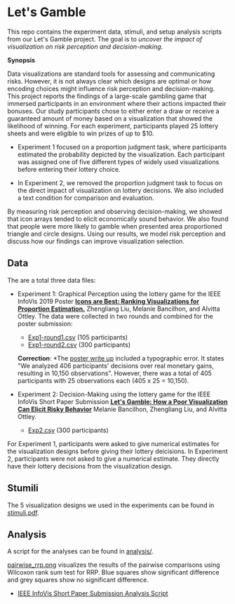 # Let's Gamble

This repo contains the experiment data, stimuli, and setup analysis scripts from our Let's Gamble project. The goal is to *uncover the impact of visualization on risk perception and decision-making*.

**Synopsis**

Data visualizations are standard tools for assessing and communicating risks. However, it is not always clear which designs are optimal or how encoding choices might influence risk perception and decision-making. This project reports the findings of a large-scale gambling game that immersed participants in an environment where their actions impacted their bonuses. Our study participants chose to either enter a draw or receive a guaranteed amount of money based on a visualization that showed the likelihood of winning. For each experiment, participants played 25 lottery sheets and were eligible to win prizes of up to \$10. 
* Experiment 1 focused on a proportion judgment task, where participants estimated the probability depicted by the visualization. Each participant was assigned one of five different types of widely used visualizations before entering their lottery choice. 

* In Experiment 2, we removed the proportion judgment task to focus on the direct impact of visualization on lottery decisions. We also included a text condition for comparison and evaluation.

By measuring risk perception and observing decision-making, we showed that icon arrays tended to elicit economically sound behavior. We also found that people were more likely to gamble when presented area proportioned triangle and circle designs. Using our results, we model risk perception and discuss how our findings can improve visualization selection.


## Data
The are a total three data files:
* Experiment 1: Graphical Perception using the lottery game for the IEEE InfoVis 2019 Poster [**Icons are Best: Ranking  Visualizations for Proportion  Estimation.**](https://github.com/washuvis/letsgamble/blob/master/VIS2019_poster.pdf) Zhengliang Liu, Melanie Bancilhon, and Alvitta Ottley. The data were collected in two rounds and combined for the poster submission:
  * [Exp1-round1.csv](https://github.com/washuvis/letsgamble/blob/master/data/Exp1-round1.csv) (105 participants)
  * [Exp1-round2.csv](https://github.com/washuvis/letsgamble/blob/master/data/Exp1-round2.csv) (300 participants)
  
  **Correction**: *The [poster write up](https://github.com/washuvis/letsgamble/blob/master/VIS2019_write_up.pdf) included a typographic error. It states "We analyzed 406 participants' decisions over real monetary gains, resulting in 10,150 observations". However, there was a total of 405 participants with 25 observations each (405 x 25 = 10,150). 

* Experiment 2: Decision-Making using the lottery game for the IEEE InfoVis Short Paper Submission [**Let's Gamble: How a Poor Visualization Can Elicit Risky Behavior**](https://github.com/washuvis/letsgamble/blob/master/VIS2020_short_paper.pdf) Melanie Bancilhon, Zhengliang Liu, and Alvitta Ottley.
  * [Exp2.csv](https://github.com/washuvis/letsgamble/blob/master/data/Exp2.csv) (300 participants) 

For Experiment 1, participants were asked to give numerical estimates for the visualization designs before giving their lottery deicisions.
In Experiment 2, participants were not asked to give a numerical estimate. They directly have their lottery decisions from the visualization design.
## Stumili
The 5 visualization designs we used in the experiments can be found in [stimuli.pdf](https://washuvis.github.io/letsgamble/stimuli.pdf).

## Analysis
A script for the analyses can be found in [analysis/](https://github.com/washuvis/letsgamble/blob/master/analysis/).

[pairwise_rrp.png](https://washuvis.github.io/letsgamble/analysis/pairwise_rrp.png)  visualizes the results of the pairwise comparisons using Wilcoxon rank sum test for RRP. Blue squares show significant difference and grey squares show no significant difference. 

* [IEEE InfoVis Short Paper Submission Analysis Script](https://washuvis.github.io/letsgamble/analysis/short_paper_analysis.html) 



